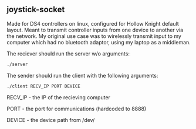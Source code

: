 ## joystick-socket

Made for DS4 controllers on linux, configured for Hollow Knight default layout. Meant to transmit controller inputs from one device to another via the network. 
My original use case was to wirelessly transmit input to my computer which had no bluetooth adaptor, using my laptop as a middleman.

The reciever should run the server w/o arguments:
```bash
./server
```

The sender should run the client with the following arguments:
```bash
./client RECV_IP PORT DEVICE
```

RECV_IP - the IP of the recieving computer

PORT - the port for communications (hardcoded to 8888)

DEVICE - the device path from /dev/
